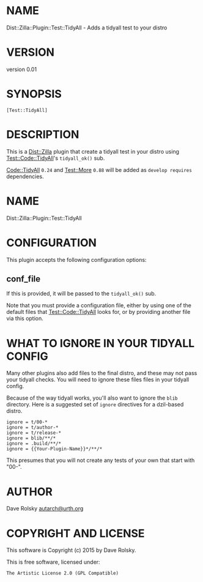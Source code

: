 # NAME

Dist::Zilla::Plugin::Test::TidyAll - Adds a tidyall test to your distro

# VERSION

version 0.01

# SYNOPSIS

    [Test::TidyAll]

# DESCRIPTION

This is a [Dist::Zilla](https://metacpan.org/pod/Dist::Zilla) plugin that create a tidyall test in your distro
using [Test::Code::TidyAll](https://metacpan.org/pod/Test::Code::TidyAll)'s `tidyall_ok()` sub.

[Code::TidyAll](https://metacpan.org/pod/Code::TidyAll) `0.24` and [Test::More](https://metacpan.org/pod/Test::More) `0.88` will be added as `develop
requires` dependencies.

# NAME

Dist::Zilla::Plugin::Test::TidyAll

# CONFIGURATION

This plugin accepts the following configuration options:

## conf\_file

If this is provided, it will be passed to the `tidyall_ok()` sub.

Note that you must provide a configuration file, either by using one of the
default files that [Test::Code::TidyAll](https://metacpan.org/pod/Test::Code::TidyAll) looks for, or by providing another
file via this option.

# WHAT TO IGNORE IN YOUR TIDYALL CONFIG

Many other plugins also add files to the final distro, and these may not pass
your tidyall checks. You will need to ignore these files files in your tidyall
config.

Because of the way tidyall works, you'll also want to ignore the `blib`
directory. Here is a suggested set of `ignore` directives for a dzil-based
distro.

    ignore = t/00-*
    ignore = t/author-*
    ignore = t/release-*
    ignore = blib/**/*
    ignore = .build/**/*
    ignore = {{Your-Plugin-Name}}*/**/*

This presumes that you will not create any tests of your own that start with
"00-".

# AUTHOR

Dave Rolsky <autarch@urth.org>

# COPYRIGHT AND LICENSE

This software is Copyright (c) 2015 by Dave Rolsky.

This is free software, licensed under:

    The Artistic License 2.0 (GPL Compatible)
